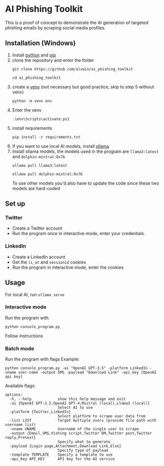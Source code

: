 
# AI Phishing Toolkit
This is a proof of concept to demonstrate the AI generation of targeted phishing emails by scraping social media profiles.

## Installation (Windows)
1. Install [python](https://www.python.org/downloads/) and [pip](https://pip.pypa.io/en/stable/installation/)
2. clone the repository and enter the folder
    ```
    git clone https://github.com/alvwin/ai_phishing_toolkit
    ```
    ```
    cd ai_phishing_toolkit
    ```
3. create a [venv](https://docs.python.org/3/library/venv.html) (not necessary but good practice, skip to step 5 without venv)
    ```
    python -m venv env
    ```
4. Enter the venv
    ```
    .\env\Scripts\activate.ps1
    ```
5. install requirements
    ```
    pip install -r requirements.txt
    ```
6. If you want to use local AI models, install [ollama](https://ollama.com/download)
7. Install ollama models, the models used in the program are `llama3:latest` and `dolphin-mixtral:8x7b`
	```
	ollama pull llama3:latest
	```
	```
	ollama pull dolphin-mixtral:8x7b
	```
	To use other models you'd also have to update the code since these two models are hard-coded

## Set up
### Twitter
- Create a Twitter account
- Run the program once in interactive mode, enter your credentials.
### LinkedIn
- Create a LinkedIn account
- Get the `li_at` and `sessionid` cookies
- Run the program in interactive mode, enter the cookies

## Usage
For local AI, run `ollama serve`
### Interactive mode
Run the program with
```
python console_program.py
```
Follow instructions

### Batch mode
Run the program with flags
Example:
```
python console_program.py -ai "OpenAI GPT-3.5" -platform LinkedIn -uname user-name -output SMS -payload "Download Link" -api_key [OpenAI api key]
```
Available flags:
```
options:
  -h, --help            show this help message and exit
  -ai {OpenAI GPT-3.5,OpenAI GPT-4,Mistral (local),Llama3 (local)}
                        Select AI to use
  -platform {Twitter,LinkedIn}
                        Select platform to scrape user data from
  -list LIST            Target multiple users (provide file path with username list)
  -uname UNAME          Username of the single user to scrape
  -output {Email,SMS,Vishing script,Twitter DM,Twitter post,Twitter reply,Pretext}
                        Specify what to generate
  -payload {Login page,Attachment,Download Link,Else}
                        Specify type of payload
  -template TEMPLATE    Specify a template to use
  -api_key API_KEY      API key for the AI service
```
